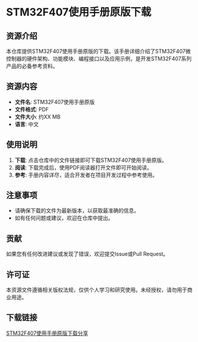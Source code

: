 # STM32F407使用手册原版下载

## 资源介绍

本仓库提供STM32F407使用手册原版的下载。该手册详细介绍了STM32F407微控制器的硬件架构、功能模块、编程接口以及应用示例，是开发STM32F407系列产品的必备参考资料。

## 资源内容

- **文件名**: STM32F407使用手册原版
- **文件格式**: PDF
- **文件大小**: 约XX MB
- **语言**: 中文

## 使用说明

1. **下载**: 点击仓库中的文件链接即可下载STM32F407使用手册原版。
2. **阅读**: 下载完成后，使用PDF阅读器打开文件即可开始阅读。
3. **参考**: 手册内容详尽，适合开发者在项目开发过程中参考使用。

## 注意事项

- 请确保下载的文件为最新版本，以获取最准确的信息。
- 如有任何问题或建议，欢迎在仓库中提出。

## 贡献

如果您有任何改进建议或发现了错误，欢迎提交Issue或Pull Request。

## 许可证

本资源文件遵循相关版权法规，仅供个人学习和研究使用。未经授权，请勿用于商业用途。

## 下载链接

[STM32F407使用手册原版下载分享](https://pan.quark.cn/s/4deb008373a6)